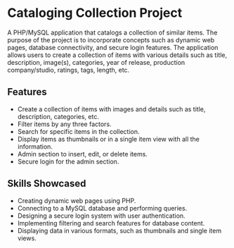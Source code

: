 # Cataloging Collection Project
A PHP/MySQL application that catalogs a collection of similar items. The purpose of the project is to incorporate concepts such as dynamic web pages, database connectivity, and secure login features. The application allows users to create a collection of items with various details such as title, description, image(s), categories, year of release, production company/studio, ratings, tags, length, etc.

## Features
* Create a collection of items with images and details such as title, description, categories, etc.
* Filter items by any three factors.
* Search for specific items in the collection.
* Display items as thumbnails or in a single item view with all the information.
* Admin section to insert, edit, or delete items.
* Secure login for the admin section.

## Skills Showcased
* Creating dynamic web pages using PHP.
* Connecting to a MySQL database and performing queries.
* Designing a secure login system with user authentication.
* Implementing filtering and search features for database content.
* Displaying data in various formats, such as thumbnails and single item views.
